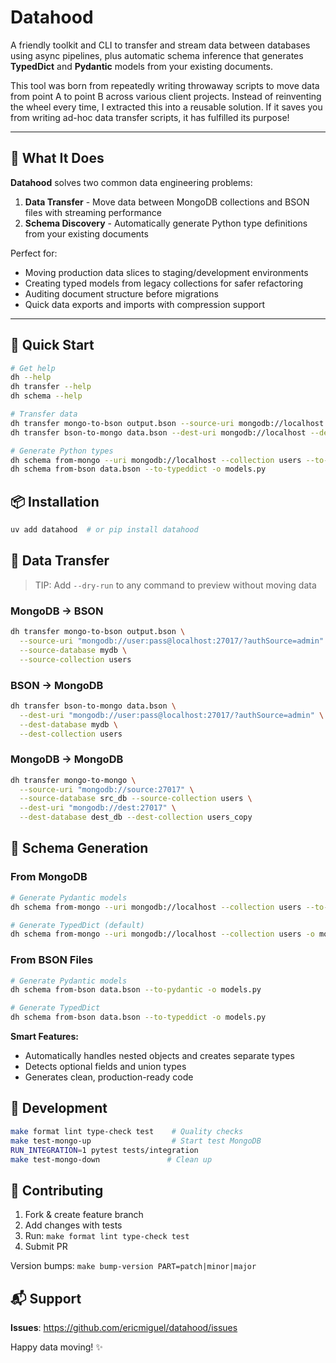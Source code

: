 # Datahood

A friendly toolkit and CLI to transfer and stream data between databases using async pipelines, plus automatic schema inference that generates **TypedDict** and **Pydantic** models from your existing documents.

This tool was born from repeatedly writing throwaway scripts to move data from point A to point B across various client projects. Instead of reinventing the wheel every time, I extracted this into a reusable solution. If it saves you from writing ad-hoc data transfer scripts, it has fulfilled its purpose!

---

## 🎯 What It Does

**Datahood** solves two common data engineering problems:

1. **Data Transfer** - Move data between MongoDB collections and BSON files with streaming performance
2. **Schema Discovery** - Automatically generate Python type definitions from your existing documents

Perfect for:

-   Moving production data slices to staging/development environments
-   Creating typed models from legacy collections for safer refactoring
-   Auditing document structure before migrations
-   Quick data exports and imports with compression support

---

## 🚀 Quick Start

```bash
# Get help
dh --help
dh transfer --help
dh schema --help

# Transfer data
dh transfer mongo-to-bson output.bson --source-uri mongodb://localhost --source-collection users
dh transfer bson-to-mongo data.bson --dest-uri mongodb://localhost --dest-collection users

# Generate Python types
dh schema from-mongo --uri mongodb://localhost --collection users --to-pydantic -o models.py
dh schema from-bson data.bson --to-typeddict -o models.py
```

## 📦 Installation

```bash
uv add datahood  # or pip install datahood
```

## 👷 Data Transfer

> TIP: Add `--dry-run` to any command to preview without moving data

### MongoDB → BSON

```bash
dh transfer mongo-to-bson output.bson \
  --source-uri "mongodb://user:pass@localhost:27017/?authSource=admin" \
  --source-database mydb \
  --source-collection users
```

### BSON → MongoDB

```bash
dh transfer bson-to-mongo data.bson \
  --dest-uri "mongodb://user:pass@localhost:27017/?authSource=admin" \
  --dest-database mydb \
  --dest-collection users
```

### MongoDB → MongoDB

```bash
dh transfer mongo-to-mongo \
  --source-uri "mongodb://source:27017" \
  --source-database src_db --source-collection users \
  --dest-uri "mongodb://dest:27017" \
  --dest-database dest_db --dest-collection users_copy
```

## 🧬 Schema Generation

### From MongoDB

```bash
# Generate Pydantic models
dh schema from-mongo --uri mongodb://localhost --collection users --to-pydantic -o models.py

# Generate TypedDict (default)
dh schema from-mongo --uri mongodb://localhost --collection users -o models.py
```

### From BSON Files

```bash
# Generate Pydantic models
dh schema from-bson data.bson --to-pydantic -o models.py

# Generate TypedDict
dh schema from-bson data.bson --to-typeddict -o models.py
```

**Smart Features:**

-   Automatically handles nested objects and creates separate types
-   Detects optional fields and union types
-   Generates clean, production-ready code

## 🧪 Development

```bash
make format lint type-check test    # Quality checks
make test-mongo-up                  # Start test MongoDB
RUN_INTEGRATION=1 pytest tests/integration
make test-mongo-down               # Clean up
```

## 🤝 Contributing

1. Fork & create feature branch
2. Add changes with tests
3. Run: `make format lint type-check test`
4. Submit PR

Version bumps: `make bump-version PART=patch|minor|major`

## 📬 Support

**Issues**: https://github.com/ericmiguel/datahood/issues

Happy data moving! ✨
